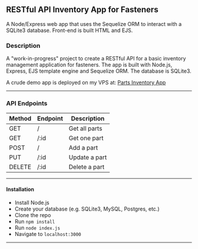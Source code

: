 ## RESTful API Inventory App for Fasteners

A Node/Express web app that uses the Sequelize ORM to interact with a SQLite3 database. Front-end is built HTML and EJS.

### Description

A "work-in-progress" project to create a RESTful API for a basic inventory management application for fasteners. The app is built with Node.js, Express, EJS template engine and Sequelize ORM. The database is SQLite3.<br>

A crude demo app is deployed on my VPS at: [Parts Inventory App](https://jimmy3.xyz)

---

### API Endpoints

| Method | Endpoint | Description   |
| ------ | -------- | ------------- |
| GET    | /        | Get all parts |
| GET    | /:id     | Get one part  |
| POST   | /        | Add a part    |
| PUT    | /:id     | Update a part |
| DELETE | /:id     | Delete a part |

---

#### Installation

-   Install Node.js
-   Create your database (e.g. SQLite3, MySQL, Postgres, etc.)
-   Clone the repo
-   Run `npm install`
-   Run `node index.js`
-   Navigate to `localhost:3000`

---
